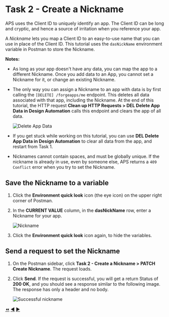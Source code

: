 # Task 2 - Create a Nickname

APS uses the Client ID to uniquely identify an app. The Client ID can be long and cryptic, and hence a source of irritation when you reference your app.

A *Nickname* lets you map a Client ID to an easy-to-use name that you can use in place of the Client ID. This tutorial uses the `dasNickName` environment variable in Postman to store the Nickname.

**Notes:**

- As long as your app doesn't have any data, you can map the app to a different Nickname. Once you add data to an App, you cannot set a Nickname for it, or change an existing Nickname.

- The only way you can assign a Nickname to an app with data is by first calling the `[DELETE] /forgeapps/me` endpoint. This deletes all data associated with that app, including the Nickname. At the end of this tutorial, the HTTP request **Clean up HTTP Requests > DEL Delete App Data in Design Automation** calls this endpoint and clears the app of all data.

    ![Delete App Data](../images/task2-delete_forge_app.png "Delete app")

- If you get stuck while working on this tutorial, you can use **DEL Delete App Data in Design Automation** to clear all data from the app, and restart from Task 1.

- Nicknames cannot contain spaces, and must be globally unique.  If the nickname is already in use, even by someone else, APS returns a `409 Conflict` error when you try to set the Nickname.

## Save the Nickname to a variable

1. Click the **Environment quick look** icon (the eye icon) on the upper right corner of Postman.

2. In the **CURRENT VALUE** column, in the **dasNickName** row, enter a Nickname for your app.

   ![Nickname](../images/task2-environment_variables_grid.png "Nickname")

3. Click the **Environment quick look** icon again, to hide the variables.

## Send a request to set the Nickname

1. On the Postman sidebar, click **Task 2 - Create a Nickname > PATCH Create Nickname**. The request loads.

2. Click **Send**. If the request is successful, you will get a return Status of **200 OK**, and you should see a response similar to the following image. The response has only a header and no body.

    ![Successful nickname](../images/task2-successfull.png "Successful Nickname")


[:rewind:](../readme.md "readme.md") [:arrow_backward:](task-1.md "Previous task") [:arrow_forward:](task-3.md "Next task")
